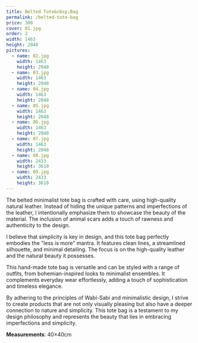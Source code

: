 ```yaml
---
title: Belted Tote&nbsp;Bag
permalink: /belted-tote-bag
price: 300
cover: 01.jpg
order: 2
width: 1463
height: 2048
pictures:
  - name: 02.jpg
    width: 1463
    height: 2048
  - name: 03.jpg
    width: 1463
    height: 2048
  - name: 04.jpg
    width: 1463
    height: 2048
  - name: 05.jpg
    width: 1463
    height: 2048
  - name: 06.jpg
    width: 1463
    height: 2048
  - name: 07.jpg
    width: 1463
    height: 2048
  - name: 08.jpg
    width: 2433
    height: 3610
  - name: 09.jpg
    width: 2433
    height: 3610
---
```


The belted minimalist tote bag is crafted with care, using high-quality natural leather. Instead of hiding the unique patterns and imperfections of the leather, I intentionally emphasize them to showcase the beauty of the material. The inclusion of animal scars adds a touch of rawness and authenticity to the design.

I believe that simplicity is key in design, and this tote bag perfectly embodies the "less is more" mantra. It features clean lines, a streamlined silhouette, and minimal detailing. The focus is on the high-quality leather and the natural beauty it possesses.

This hand-made tote bag is versatile and can be styled with a range of outfits, from bohemian-inspired looks to minimalist ensembles. It complements everyday wear effortlessly, adding a touch of sophistication and timeless elegance.

By adhering to the principles of Wabi-Sabi and minimalistic design, I strive to create products that are not only visually pleasing but also have a deeper connection to nature and simplicity. This tote bag is a testament to my design philosophy and represents the beauty that lies in embracing imperfections and simplicity.

**Measurements**: 40&times;40cm
